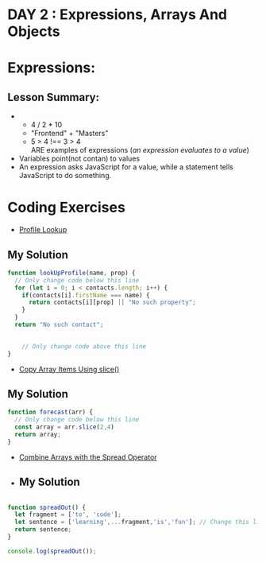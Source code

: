 # DAY 2 : Expressions, Arrays And Objects
# Expressions:
## Lesson Summary:
*  * 4 / 2 * 10
   * "Frontend" + "Masters"
    * 5 > 4 !== 3 > 4   
  ARE examples of expressions  (_an expression evaluates to a value_)
* Variables point(not contan) to values
* An expression asks JavaScript for a value, while a statement tells JavaScript to do something.


# Coding Exercises
* [Profile Lookup](https://www.freecodecamp.org/learn/javascript-algorithms-and-data-structures/basic-javascript/profile-lookup)
## My Solution
```javascript
function lookUpProfile(name, prop) {
  // Only change code below this line
  for (let i = 0; i < contacts.length; i++) {
    if(contacts[i].firstName === name) {
      return contacts[i][prop] || "No such property";
    }
  }
  return "No such contact";

 
    // Only change code above this line
}

``` 
* [Copy Array Items Using slice()](https://www.freecodecamp.org/learn/javascript-algorithms-and-data-structures/basic-data-structures/copy-array-items-using-slice)
## My Solution
```javascript
function forecast(arr) {
  // Only change code below this line
  const array = arr.slice(2,4)
  return array;
}

```
* [Combine Arrays with the Spread Operator](https://www.freecodecamp.org/learn/javascript-algorithms-and-data-structures/basic-data-structures/combine-arrays-with-the-spread-operator)
* ## My Solution

```javascript

function spreadOut() {
  let fragment = ['to', 'code'];
  let sentence = ['learning',...fragment,'is','fun']; // Change this line
  return sentence;
}

console.log(spreadOut());
```

